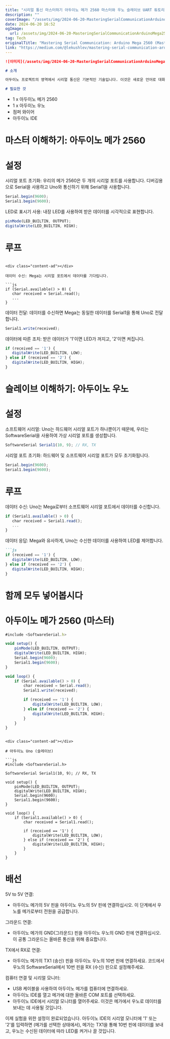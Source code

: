 ```yaml
---
title: "시리얼 통신 마스터하기 아두이노 메가 2560 마스터와 우노 슬레이브 UART 튜토리얼"
description: ""
coverImage: "/assets/img/2024-06-20-MasteringSerialCommunicationArduinoMega2560MasterandUnoSlaveUARTTutorial_0.png"
date: 2024-06-20 16:52
ogImage: 
  url: /assets/img/2024-06-20-MasteringSerialCommunicationArduinoMega2560MasterandUnoSlaveUARTTutorial_0.png
tag: Tech
originalTitle: "Mastering Serial Communication: Arduino Mega 2560 (Master) and Uno (Slave) UART Tutorial"
link: "https://medium.com/@lekushlev/mastering-serial-communication-arduino-mega-2560-master-and-uno-slave-uart-tutorial-975ca9b165c6"
---
```



```markdown
![이미지](/assets/img/2024-06-20-MasteringSerialCommunicationArduinoMega2560MasterandUnoSlaveUARTTutorial_0.png)

# 소개

아두이노 프로젝트의 영역에서 시리얼 통신은 기본적인 기술입니다. 이것은 새로운 언어로 대화하는 것을 배우는 것과 같습니다. 하지만 단어 대신에 전기 신호를 사용합니다. 이 튜토리얼에서는 두 가지 인기 있는 아두이노 보드인 메가 2560을 마스터로, 그리고 우노를 슬레이브로하여 UART (Universal Asynchronous Receiver-Transmitter) 통신을 설정하는 방법을 알아볼 것입니다. 이 안내서를 끝까지 따라오면 이 두 보드가 서로 '대화'할 수 있는 방법에 대해 명확히 이해하게 될 것입니다.

# 필요한 것
```

<div class="content-ad"></div>

- 1 x 아두이노 메가 2560
- 1 x 아두이노 우노
- 점퍼 와이어
- 아두이노 IDE

# 마스터 이해하기: 아두이노 메가 2560

# 설정

시리얼 포트 초기화: 우리의 메가 2560은 두 개의 시리얼 포트를 사용합니다. 디버깅용으로 Serial을 사용하고 Uno와 통신하기 위해 Serial1을 사용합니다.

<div class="content-ad"></div>

```js
Serial.begin(9600);
Serial1.begin(9600);
```

LED로 표시기 사용: 내장 LED를 사용하여 받은 데이터를 시각적으로 표현합니다.

```js
pinMode(LED_BUILTIN, OUTPUT);
digitalWrite(LED_BUILTIN, HIGH);
```

# 루프
```

<div class="content-ad"></div>

데이터 수신: Mega는 시리얼 포트에서 데이터를 기다립니다.

```js
if (Serial.available() > 0) {
   char received = Serial.read();
   ...
}
```

데이터 전달: 데이터를 수신하면 Mega는 동일한 데이터를 Serial1을 통해 Uno로 전달합니다.

```js
Serial1.write(received);
```

<div class="content-ad"></div>

데이터에 따른 조치: 받은 데이터가 '1'이면 LED가 꺼지고, '2'이면 켜집니다.

```js
if (received == '1') {
   digitalWrite(LED_BUILTIN, LOW);
} else if (received == '2') {
   digitalWrite(LED_BUILTIN, HIGH);
}
```

# 슬레이브 이해하기: 아두이노 우노

# 설정

<div class="content-ad"></div>

소프트웨어 시리얼: Uno는 하드웨어 시리얼 포트가 하나뿐이기 때문에, 우리는 SoftwareSerial을 사용하여 가상 시리얼 포트를 생성합니다.

```js
SoftwareSerial Serial1(10, 9); // RX, TX
```

시리얼 포트 초기화: 하드웨어 및 소프트웨어 시리얼 포트가 모두 초기화됩니다.

```js
Serial.begin(9600);
Serial1.begin(9600);
```

<div class="content-ad"></div>

# 루프

데이터 수신: Uno는 Mega로부터 소프트웨어 시리얼 포트에서 데이터를 수신합니다.

```js
if (Serial1.available() > 0) {
   char received = Serial1.read();
   ...
}
```

데이터 응답: Mega와 유사하게, Uno는 수신한 데이터를 사용하여 LED를 제어합니다.

<div class="content-ad"></div>

```markdown
```js
if (received == '1') {
   digitalWrite(LED_BUILTIN, LOW);
} else if (received == '2') {
   digitalWrite(LED_BUILTIN, HIGH);
}
```

# 함께 모두 넣어봅시다

# 아두이노 메가 2560 (마스터)

```js
#include <SoftwareSerial.h>

void setup() {
    pinMode(LED_BUILTIN, OUTPUT);
    digitalWrite(LED_BUILTIN, HIGH);
    Serial.begin(9600);
    Serial1.begin(9600);
}

void loop() {
    if (Serial.available() > 0) {
        char received = Serial.read();
        Serial1.write(received);

        if (received == '1') {
            digitalWrite(LED_BUILTIN, LOW);
        } else if (received == '2') {
            digitalWrite(LED_BUILTIN, HIGH);
        }
    }
}
```
```

<div class="content-ad"></div>

# 아두이노 Uno (슬레이브)

```js
#include <SoftwareSerial.h>

SoftwareSerial Serial1(10, 9); // RX, TX

void setup() {
    pinMode(LED_BUILTIN, OUTPUT);
    digitalWrite(LED_BUILTIN, HIGH);
    Serial.begin(9600);
    Serial1.begin(9600);
}

void loop() {
    if (Serial1.available() > 0) {
        char received = Serial1.read();

        if (received == '1') {
            digitalWrite(LED_BUILTIN, LOW);
        } else if (received == '2') {
            digitalWrite(LED_BUILTIN, HIGH);
        }
    }
}
```

# 배선

5V to 5V 연결:

<div class="content-ad"></div>

- 아두이노 메가의 5V 핀을 아두이노 우노의 5V 핀에 연결하십시오. 이 단계에서 우노를 메가로부터 전원을 공급합니다.

그라운드 연결:

- 아두이노 메가의 GND(그라운드) 핀을 아두이노 우노의 GND 핀에 연결하십시오. 이 공통 그라운드는 올바른 통신을 위해 중요합니다.

TX에서 RX로 연결:

<div class="content-ad"></div>

- 아두이노 메가의 TX1 (송신) 핀을 아두이노 우노의 10번 핀에 연결하세요. 코드에서 우노의 SoftwareSerial에서 10번 핀을 RX (수신) 핀으로 설정해주세요.

컴퓨터 연결 및 시리얼 모니터:

- USB 케이블을 사용하여 아두이노 메가를 컴퓨터에 연결하세요.
- 아두이노 IDE를 열고 메가에 대한 올바른 COM 포트를 선택하세요.
- 아두이노 IDE에서 시리얼 모니터를 열어주세요. 이것은 메가에서 우노로 데이터를 보내는 데 사용될 것입니다.

이제 실험을 위한 설정이 완료되었습니다. 아두이노 IDE의 시리얼 모니터에 '1' 또는 '2'를 입력하면 (메가를 선택한 상태에서), 메가는 TX1을 통해 10번 핀에 데이터를 보내고, 우노는 수신된 데이터에 따라 LED를 켜거나 끌 것입니다.